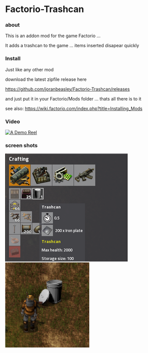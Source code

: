 # Factorio-Trashcan

### about
This is an addon mod for the game Factorio ...

It adds a trashcan to the game ... items inserted disapear quickly
### Install
Just like any other mod

download the latest zipfile release here

https://github.com/joranbeasley/Factorio-Trashcan/releases

and just put it in your Factorio/Mods folder ... thats all there is to it

see also: https://wiki.factorio.com/index.php?title=Installing_Mods

### Video
[![A Demo Reel](https://img.youtube.com/vi/iwzPKQEubJ8/0.jpg)](https://www.youtube.com/watch?v=iwzPKQEubJ8)
### screen shots
![Craft Screen](https://github.com/joranbeasley/Factorio-Trashcan/raw/master/screenshots/crafting.png "Its here")
![The Can](https://github.com/joranbeasley/Factorio-Trashcan/raw/master/screenshots/the_can.png "Its here")

